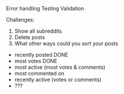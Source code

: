 Error handling
Testing
Validation

Challenges:

1. Show all subreddits
1. Delete posts
1. What other ways could you sort your posts
  - recently posted DONE
  - most votes DONE
  - most active (most votes & comments)
  - most commented on
  - recently active (votes or comments)
  - ???
